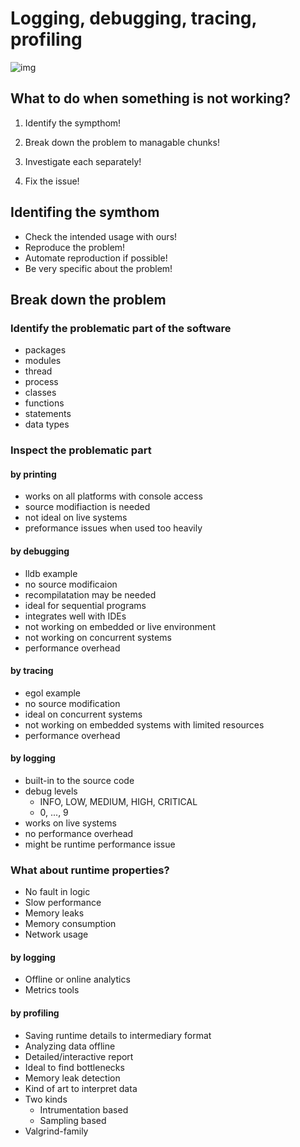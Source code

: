 # Logging, debugging, tracing, profiling

![img](http://www.phdcomics.com/comics/archive/phd011406s.gif)

## What to do when something is not working?

1. Identify the sympthom!

2. Break down the problem to managable chunks!

3. Investigate each separately!

4. Fix the issue!

## Identifing the symthom

* Check the intended usage with ours!
* Reproduce the problem!
* Automate reproduction if possible!
* Be very specific about the problem!

## Break down the problem

### Identify the problematic part of the software
* packages
* modules
* thread
* process
* classes
* functions
* statements
* data types

### Inspect the problematic part
#### by printing

* works on all platforms with console access
* source modifiaction is needed
* not ideal on live systems
* preformance issues when used too heavily

#### by debugging

* lldb example
* no source modificaion
* recompilatation may be needed
* ideal for sequential programs
* integrates well with IDEs
* not working on embedded or live environment
* not working on concurrent systems
* performance overhead

#### by tracing

* egol example
* no source modification
* ideal on concurrent systems
* not working on embedded systems with limited resources
* performance overhead

#### by logging

* built-in to the source code
* debug levels
  * INFO, LOW, MEDIUM, HIGH, CRITICAL
  * 0, ..., 9
* works on live systems
* no performance overhead
* might be runtime performance issue

### What about runtime properties?

* No fault in logic
* Slow performance
* Memory leaks
* Memory consumption
* Network usage

#### by logging

* Offline or online analytics
* Metrics tools

#### by profiling

* Saving runtime details to intermediary format
* Analyzing data offline
* Detailed/interactive report
* Ideal to find bottlenecks
* Memory leak detection
* Kind of art to interpret data
* Two kinds
  * Intrumentation based
  * Sampling based
* Valgrind-family
